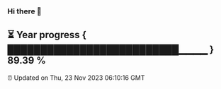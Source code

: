 ### Hi there 👋
⏳ Year progress { ██████████████████████████▁▁▁▁ } 89.39 %
---
⏰ Updated on Thu, 23 Nov 2023 06:10:16 GMT

